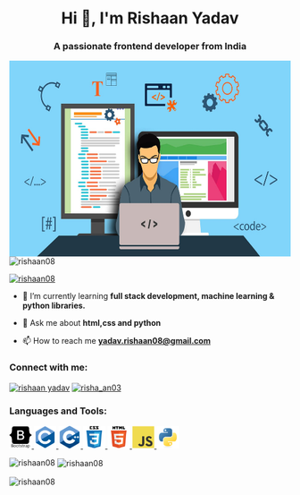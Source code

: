 <h1 align="center">Hi 👋, I'm Rishaan Yadav</h1>
<h3 align="center">A passionate frontend developer from India</h3>
<img align="right" alt="Coding" height="350" src="./developer.jpeg">

<p align="left"> <img src="https://komarev.com/ghpvc/?username=rishaan08&label=Profile%20views&color=0e75b6&style=flat" alt="rishaan08" /> </p>

<p align="left"> <a href="https://github.com/ryo-ma/github-profile-trophy"><img src="https://github-profile-trophy.vercel.app/?username=rishaan08" alt="rishaan08" /></a> </p>

- 🌱 I’m currently learning **full stack development, machine learning & python libraries.**

- 💬 Ask me about **html,css and python**

- 📫 How to reach me **yadav.rishaan08@gmail.com**

<h3 align="left">Connect with me:</h3>
<p align="left">
<a href="https://linkedin.com/in/rishaan yadav" target="blank"><img align="center" src="https://raw.githubusercontent.com/rahuldkjain/github-profile-readme-generator/master/src/images/icons/Social/linked-in-alt.svg" alt="rishaan yadav" height="30" width="40" /></a>
<a href="https://instagram.com/risha_an03" target="blank"><img align="center" src="https://raw.githubusercontent.com/rahuldkjain/github-profile-readme-generator/master/src/images/icons/Social/instagram.svg" alt="risha_an03" height="30" width="40" /></a>
</p>

<h3 align="left">Languages and Tools:</h3>
<p align="left"> <a href="https://getbootstrap.com" target="_blank" rel="noreferrer"> <img src="https://raw.githubusercontent.com/devicons/devicon/master/icons/bootstrap/bootstrap-plain-wordmark.svg" alt="bootstrap" width="40" height="40"/> </a> <a href="https://www.cprogramming.com/" target="_blank" rel="noreferrer"> <img src="https://raw.githubusercontent.com/devicons/devicon/master/icons/c/c-original.svg" alt="c" width="40" height="40"/> </a> <a href="https://www.w3schools.com/cpp/" target="_blank" rel="noreferrer"> <img src="https://raw.githubusercontent.com/devicons/devicon/master/icons/cplusplus/cplusplus-original.svg" alt="cplusplus" width="40" height="40"/> </a> <a href="https://www.w3schools.com/css/" target="_blank" rel="noreferrer"> <img src="https://raw.githubusercontent.com/devicons/devicon/master/icons/css3/css3-original-wordmark.svg" alt="css3" width="40" height="40"/> </a> <a href="https://www.w3.org/html/" target="_blank" rel="noreferrer"> <img src="https://raw.githubusercontent.com/devicons/devicon/master/icons/html5/html5-original-wordmark.svg" alt="html5" width="40" height="40"/> </a> <a href="https://developer.mozilla.org/en-US/docs/Web/JavaScript" target="_blank" rel="noreferrer"> <img src="https://raw.githubusercontent.com/devicons/devicon/master/icons/javascript/javascript-original.svg" alt="javascript" width="40" height="40"/> </a> <a href="https://www.python.org" target="_blank" rel="noreferrer"> <img src="https://raw.githubusercontent.com/devicons/devicon/master/icons/python/python-original.svg" alt="python" width="40" height="40"/> </a> </p>

<p><img align="left" src="https://github-readme-stats.vercel.app/api/top-langs?username=rishaan08&show_icons=true&locale=en&layout=compact" alt="rishaan08" /></p>

<p>&nbsp;<img align="center" src="https://github-readme-stats.vercel.app/api?username=rishaan08&show_icons=true&locale=en" alt="rishaan08" /></p>

<p><img align="center" src="https://github-readme-streak-stats.herokuapp.com/?user=rishaan08&" alt="rishaan08" /></p>
